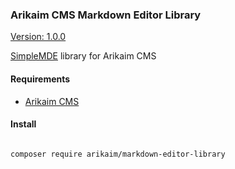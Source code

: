 ### Arikaim CMS Markdown Editor Library
[Version: 1.0.0](https://img.shields.io/github/release/arikaim/markdown-editor-library.svg)



[SimpleMDE](https://github.com/sparksuite/simplemde-markdown-editor) library for Arikaim CMS



#### Requirements 
  * [Arikaim CMS](https://github.com/arikaim/arikaim)
  

#### Install
```bash

composer require arikaim/markdown-editor-library

```
